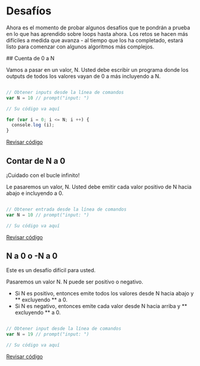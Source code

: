 # Desafíos

Ahora es el momento de probar algunos desafíos que te pondrán a prueba en lo que has aprendido sobre loops hasta ahora. Los retos se hacen más difíciles a medida que avanza - al tiempo que los ha completado, estará listo para comenzar con algunos algoritmos más complejos.

## Cuenta de 0 a N

Vamos a pasar en un valor, N. Usted debe escribir un programa donde los outputs  de todos los valores vayan de 0 a más incluyendo a N.

```js

// Obtener inputs desde la línea de comandos
var N = 10 // prompt("input: ")

// Su código va aquí

for (var i = 0; i <= N; i ++) {
  console.log (i);
}


```
[Revisar código]()

## Contar de N a 0

¡Cuidado con el bucle infinito!

Le pasaremos un valor, N. Usted debe emitir cada valor positivo de N hacia abajo e incluyendo a 0.

```js

// Obtener entrada desde la línea de comandos
var N = 10 // prompt("input: ")

// Su código va aquí

```
[Revisar código]()

## N a 0 o -N a 0

Este es un desafío difícil para usted.

Pasaremos un valor N. N puede ser positivo o negativo.

* Si N es positivo, entonces emite todos los valores desde N hacia abajo  y \*\* excluyendo \*\* a 0.
* Si N es negativo, entonces emite cada valor desde N hacia arriba y \*\* excluyendo \*\* a 0.

```js

// Obtener input desde la línea de comandos
var N = 19 // prompt("input: ")

// Su código va aquí


```
[Revisar código]()


